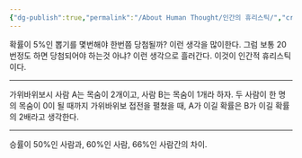 ```yaml
---
{"dg-publish":true,"permalink":"/About Human Thought/인간의 휴리스틱/","created":"2024-11-15T15:47:26.000+09:00","updated":"2025-01-14T15:33:48.000+09:00"}
---
```



확률이 5%인 뽑기를 몇번해야 한번쯤 당첨될까? 이런 생각을 많이한다.
그럼 보통 20번정도 하면 당첨되어야 하는것 아냐? 이런 생각으로 흘러간다. 이것이 인간적 휴리스틱이다.

---

가위바위보시 사람 A는 목숨이 2개이고, 사람 B는 목숨이 1개라 하자. 두 사람이 한 명의 목숨이 0이 될 때까지 가위바위보 접전을 펼쳤을 때, A가 이길 확률은 B가 이길 확률의 2배라고 생각한다.

---

승률이 50%인 사람과, 60%인 사람, 66%인 사람간의 차이.
